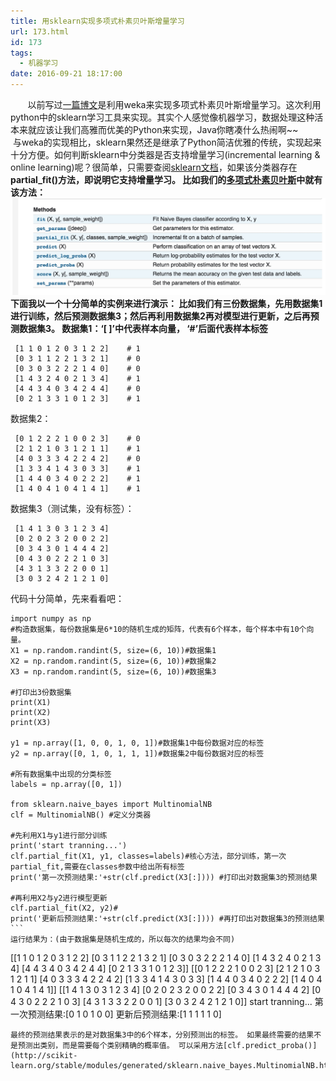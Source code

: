 ```yaml
---
title: 用sklearn实现多项式朴素贝叶斯增量学习
url: 173.html
id: 173
tags:
  - 机器学习
date: 2016-09-21 18:17:00
---
```


&#160; &#160; &#160; &#160;以前写过[一篇博文](https://ayonel.me/index.php/2016/08/12/weka_naivebayes/)是利用weka来实现多项式朴素贝叶斯增量学习。这次利用python中的sklearn学习工具来实现。其实个人感觉像机器学习，数据处理这种活本来就应该让我们高雅而优美的Python来实现，Java你瞎凑什么热闹啊~~ 
&#160; &#160; &#160; &#160;与weka的实现相比，sklearn果然还是继承了Python简洁优雅的传统，实现起来十分方便。如何判断sklearn中分类器是否支持增量学习(incremental learning & online learning)呢？很简单，只需要查阅[sklearn文档](http://scikit-learn.org/stable/modules/generated/sklearn.naive_bayes.MultinomialNB.html#sklearn.naive_bayes.MultinomialNB)，如果该分类器存在**partial_fit()**方法，即说明它支持增量学习。 比如我们的[多项式朴素贝叶斯](http://scikit-learn.org/stable/modules/generated/sklearn.naive_bayes.MultinomialNB.html#sklearn.naive_bayes.MultinomialNB)中就有该方法：
 ![sklearn](sklearn-naive-bayes/sklearn.jpg) 下面我以一个十分简单的实例来进行演示： 比如我们有三份数据集，先用数据集1进行训练，然后预测数据集3；然后再利用数据集2再对模型进行更新，之后再预测数据集3。 
数据集1：**‘\[ \]’中代表样本向量， ‘#’后面代表样本标签** 
```
 [1 1 0 1 2 0 3 1 2 2]    # 1
 [0 3 1 1 2 2 1 3 2 1]    # 0
 [0 3 0 3 2 2 2 1 4 0]    # 0 
 [1 4 3 2 4 0 2 1 3 4]    # 1
 [4 4 3 4 0 3 4 2 4 4]    # 0
 [0 2 1 3 3 1 0 1 2 3]    # 1
```
数据集2：
```
 [0 1 2 2 2 1 0 0 2 3]    # 0
 [2 1 2 1 0 3 1 2 1 1]    # 1
 [4 0 3 3 3 4 2 2 4 2]    # 0
 [1 3 3 4 1 4 3 0 3 3]    # 1
 [1 4 4 0 3 4 0 2 2 2]    # 1
 [1 4 0 4 1 0 4 1 4 1]    # 1
```
数据集3（测试集，没有标签）：
```
 [1 4 1 3 0 3 1 2 3 4]
 [0 2 0 2 3 2 0 0 2 2]
 [0 3 4 3 0 1 4 4 4 2]
 [0 4 3 0 2 2 2 1 0 3]
 [4 3 1 3 3 2 2 0 0 1]
 [3 0 3 2 4 2 1 2 1 0]
```
 代码十分简单，先来看看吧： 
```
import numpy as np
#构造数据集，每份数据集是6*10的随机生成的矩阵，代表有6个样本，每个样本中有10个向量。
X1 = np.random.randint(5, size=(6, 10))#数据集1
X2 = np.random.randint(5, size=(6, 10))#数据集2
X3 = np.random.randint(5, size=(6, 10))#数据集3

#打印出3份数据集
print(X1)
print(X2)
print(X3)

y1 = np.array([1, 0, 0, 1, 0, 1])#数据集1中每份数据对应的标签
y2 = np.array([0, 1, 0, 1, 1, 1])#数据集2中每份数据对应的标签

#所有数据集中出现的分类标签
labels = np.array([0, 1])

from sklearn.naive_bayes import MultinomialNB
clf = MultinomialNB() #定义分类器

#先利用X1与y1进行部分训练
print('start tranning...')
clf.partial_fit(X1, y1, classes=labels)#核心方法，部分训练，第一次partial_fit,需要在classes参数中给出所有标签
print('第一次预测结果:'+str(clf.predict(X3[:]))) #打印出对数据集3的预测结果

#再利用X2与y2进行模型更新
clf.partial_fit(X2, y2)#
print('更新后预测结果:'+str(clf.predict(X3[:]))) #再打印出对数据集3的预测结果```
运行结果为：(由于数据集是随机生成的，所以每次的结果均会不同)

```
[[1 1 0 1 2 0 3 1 2 2]
 [0 3 1 1 2 2 1 3 2 1]
 [0 3 0 3 2 2 2 1 4 0]
 [1 4 3 2 4 0 2 1 3 4]
 [4 4 3 4 0 3 4 2 4 4]
 [0 2 1 3 3 1 0 1 2 3]]
[[0 1 2 2 2 1 0 0 2 3]
 [2 1 2 1 0 3 1 2 1 1]
 [4 0 3 3 3 4 2 2 4 2]
 [1 3 3 4 1 4 3 0 3 3]
 [1 4 4 0 3 4 0 2 2 2]
 [1 4 0 4 1 0 4 1 4 1]]
[[1 4 1 3 0 3 1 2 3 4]
 [0 2 0 2 3 2 0 0 2 2]
 [0 3 4 3 0 1 4 4 4 2]
 [0 4 3 0 2 2 2 1 0 3]
 [4 3 1 3 3 2 2 0 0 1]
 [3 0 3 2 4 2 1 2 1 0]]
start tranning...
第一次预测结果:[0 1 0 1 0 0]
更新后预测结果:[1 1 1 1 1 0]
```
最终的预测结果表示的是对数据集3中的6个样本，分别预测出的标签。 如果最终需要的结果不是预测出类别，而是需要每个类别精确的概率值。 可以采用方法[clf.predict_proba()](http://scikit-learn.org/stable/modules/generated/sklearn.naive_bayes.MultinomialNB.html#sklearn.naive_bayes.MultinomialNB.predict_proba)